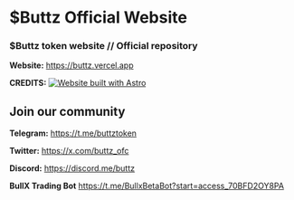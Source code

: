 # $Buttz Official Website
### $Buttz token website // Official repository

**Website:** https://buttz.vercel.app

**CREDITS:**
[![Website built with Astro](https://astro.badg.es/v1/built-with-astro.svg)](https://astro.build)


## Join our community
**Telegram:**
https://t.me/buttztoken

**Twitter:** https://x.com/buttz_ofc

**Discord:** https://discord.me/buttz

**BullX Trading Bot** https://t.me/BullxBetaBot?start=access_70BFD2OY8PA